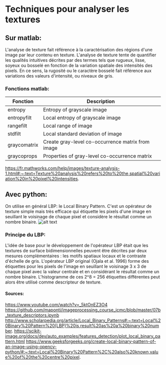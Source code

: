 # Techniques pour analyser les textures
## Sur matlab:
L'analyse de texture fait référence à la caractérisation des régions d'une image par leur contenu en texture. L'analyse de texture tente de quantifier les qualités intuitives décrites par des termes tels que rugueux, lisse, soyeux ou bosselé en fonction de la variation spatiale des intensités des pixels. En ce sens, la rugosité ou le caractère bosselé fait référence aux variations des valeurs d'intensité, ou niveaux de gris.

### Fonctions matlab:
| Fonction     | Description                                       |
|--------------|---------------------------------------------------|
| entropy      | Entropy of grayscale image                        |
| entropyfilt  | Local entropy of grayscale image                  |
| rangefilt    | Local range of image                              |
| stdfilt      | Local standard deviation of image                 |
| graycomatrix | Create gray-level co-occurrence matrix from image |
| graycoprops  | Properties of gray-level co-occurrence matrix     |


https://fr.mathworks.com/help/images/texture-analysis-1.html#:~:text=Texture%20analysis%20refers%20to%20the,spatial%20variation%20in%20pixel%20intensities.

## Avec python:
On utilise en général LBP: le Local Binary Pattern. C'est un opérateur de texture simple mais très efficace qui étiquette les pixels d'une image en seuillant le voisinage de chaque pixel et considère le résultat comme un nombre binaire.
![alt text](http://www.scholarpedia.org/w/images/thumb/7/77/LBP.jpg/400px-LBP.jpg)
### Principe du LBP:
L'idée de base pour le développement de l'opérateur LBP était que les textures de surface bidimensionnelles peuvent être décrites par deux mesures complémentaires : les motifs spatiaux locaux et le contraste d'échelle de gris. L'opérateur LBP original (Ojala et al. 1996) forme des étiquettes pour les pixels de l'image en seuillant le voisinage 3 x 3 de chaque pixel avec la valeur centrale et en considérant le résultat comme un nombre binaire. L'histogramme de ces 2^8 = 256 étiquettes différentes peut alors être utilisé comme descripteur de texture. 

#### Sources:
https://www.youtube.com/watch?v=_5ktOnEZ3O4
https://github.com/maponti/imageprocessing_course_icmc/blob/master/07b_texture_descriptors.ipynb
http://www.scholarpedia.org/article/Local_Binary_Patterns#:~:text=Local%20Binary%20Pattern%20(LBP)%20is,result%20as%20a%20binary%20number.
https://scikit-image.org/docs/dev/auto_examples/features_detection/plot_local_binary_pattern.html
https://www.geeksforgeeks.org/create-local-binary-pattern-of-an-image-using-opencv-python/#:~:text=Local%20Binary%20Pattern%2C%20also%20known,value%20of%20the%20centre%20pixel.
